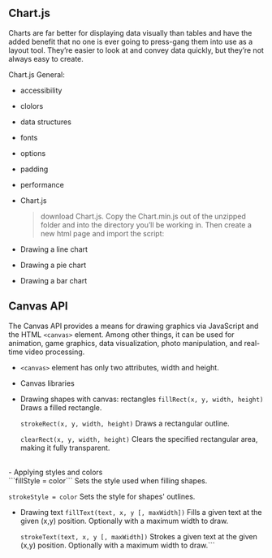 ## Chart.js

Charts are far better for displaying data visually than tables and have the added benefit that no one is ever going to press-gang them into use as a layout tool. They’re easier to look at and convey data quickly, but they’re not always easy to create.

Chart.js General:

- accessibility
- clolors
- data structures
- fonts
- options
- padding
- performance

- Chart.js
  > download Chart.js. Copy the Chart.min.js out of the unzipped folder and into the directory you’ll be working in. Then create a new html page and import the script:
- Drawing a line chart
- Drawing a pie chart
- Drawing a bar chart
  


## Canvas API

The Canvas API provides a means for drawing graphics via JavaScript and the HTML ```<canvas>``` element. Among other things, it can be used for animation, game graphics, data visualization, photo manipulation, and real-time video processing.

- ```<canvas>``` element has only two attributes, width and height.
  <br>
- Canvas libraries
  <br>
- Drawing shapes with canvas: rectangles
   ```fillRect(x, y, width, height)```
Draws a filled rectangle.

   ```strokeRect(x, y, width, height)```
Draws a rectangular outline.

   ```clearRect(x, y, width, height)```
Clears the specified rectangular area, making it fully transparent.
<br>
- Applying styles and colors
<br>
   ```fillStyle = color```
Sets the style used when filling shapes.

   ```strokeStyle = color```
Sets the style for shapes' outlines.
<br>
-  Drawing text
   ```fillText(text, x, y [, maxWidth])```
Fills a given text at the given (x,y) position. Optionally with a maximum width to draw.

   ```strokeText(text, x, y [, maxWidth])```
Strokes a given text at the given (x,y) position. Optionally with a maximum width to draw.```